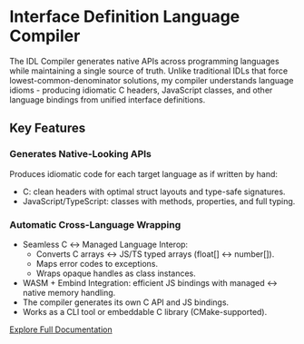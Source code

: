 # Interface Definition Language Compiler

The IDL Compiler generates native APIs across programming languages while maintaining a single source of truth. Unlike traditional IDLs that force lowest-common-denominator solutions, my compiler understands language idioms - producing idiomatic C headers, JavaScript classes, and other language bindings from unified interface definitions.

## Key Features

### Generates Native-Looking APIs

Produces idiomatic code for each target language as if written by hand:
- C: clean headers with optimal struct layouts and type-safe signatures.
- JavaScript/TypeScript: classes with methods, properties, and full typing.

### Automatic Cross-Language Wrapping

- Seamless C ↔ Managed Language Interop:
  * Converts C arrays ↔ JS/TS typed arrays (float[] ↔ number[]).
  * Maps error codes to exceptions.
  * Wraps opaque handles as class instances.
- WASM + Embind Integration: efficient JS bindings with managed ↔ native memory handling.
- The compiler generates its own C API and JS bindings.
- Works as a CLI tool or embeddable C library (CMake-supported).

[Explore Full Documentation](https://vladimirshaleev.github.io/idlc/)
